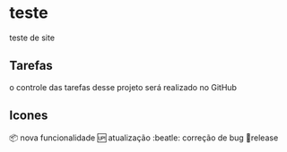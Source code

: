 # teste
teste de site

## Tarefas
o controle das tarefas desse projeto será realizado no GitHub


## Icones
:package: nova funcionalidade
:up: atualização
:beatle: correção de bug
:checkered_flag:release